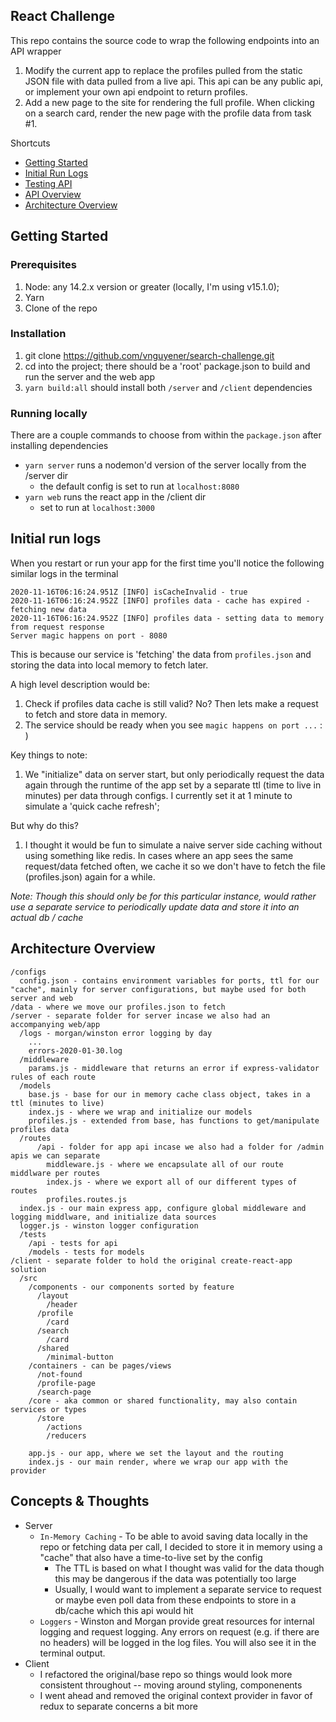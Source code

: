 
## React Challenge
 
This repo contains the source code to wrap the following endpoints into an API wrapper

1. Modify the current app to replace the profiles pulled from the static JSON file with data pulled from a live api. This api can be any public api, or implement your own api endpoint to return profiles.
2. Add a new page to the site for rendering the full profile. When clicking on a search card, render the new page with the profile data from task #1.

Shortcuts

* [Getting Started](#getting-started)
* [Initial Run Logs](#initial-run-logs)
* [Testing API](#testing-api)
* [API Overview](#api-overview)
* [Architecture Overview](#architecture-overview)

## Getting Started 

### Prerequisites
1. Node: any 14.2.x version or greater (locally, I'm using v15.1.0);
2. Yarn
3. Clone of the repo

### Installation

1. git clone https://github.com/vnguyener/search-challenge.git
2. cd into the project; there should be a 'root' package.json to build and run the server and the web app
3. `yarn build:all` should install both `/server` and `/client` dependencies

### Running locally

There are a couple commands to choose from within the `package.json` after installing dependencies
* `yarn server` runs a nodemon'd version of the server locally from the /server dir
  * the default config is set to run at `localhost:8080`
* `yarn web` runs the react app in the /client dir
  * set to run at `localhost:3000`


## Initial run logs

When you restart or run your app for the first time you'll notice the following similar logs in the terminal

```
2020-11-16T06:16:24.951Z [INFO] isCacheInvalid - true
2020-11-16T06:16:24.952Z [INFO] profiles data - cache has expired - fetching new data
2020-11-16T06:16:24.952Z [INFO] profiles data - setting data to memory from request response
Server magic happens on port - 8080
```
This is because our service is 'fetching' the data from `profiles.json` and storing the data into local memory to fetch later.

A high level description would be:

1. Check if profiles data cache is still valid? No? Then lets make a request to fetch and store data in memory.
2. The service should be ready when you see `magic happens on port ...` : )

Key things to note:

1. We "initialize" data on server start, but only periodically request the data again through the runtime of the app set by a separate ttl (time to live in minutes) per data through configs. I currently set it at 1 minute to simulate a 'quick cache refresh';

But why do this?

1. I thought it would be fun to simulate a naive server side caching without using something like redis. In cases where an app sees the same request/data fetched often, we cache it so we don't have to fetch the file (profiles.json) again for a while.

_Note: Though this should only be for this particular instance, would rather use a separate service to periodically update data and store it into an actual db / cache_


## Architecture Overview

```
/configs
  config.json - contains environment variables for ports, ttl for our "cache", mainly for server configurations, but maybe used for both server and web
/data - where we move our profiles.json to fetch
/server - separate folder for server incase we also had an accompanying web/app
  /logs - morgan/winston error logging by day
    ...
    errors-2020-01-30.log
  /middleware
    params.js - middleware that returns an error if express-validator rules of each route
  /models
    base.js - base for our in memory cache class object, takes in a ttl (minutes to live)
    index.js - where we wrap and initialize our models
    profiles.js - extended from base, has functions to get/manipulate profiles data
  /routes
      /api - folder for app api incase we also had a folder for /admin apis we can separate
        middleware.js - where we encapsulate all of our route middlware per routes
        index.js - where we export all of our different types of routes
        profiles.routes.js
  index.js - our main express app, configure global middleware and logging middlware, and initialize data sources
  logger.js - winston logger configuration
  /tests
    /api - tests for api
    /models - tests for models
/client - separate folder to hold the original create-react-app solution
  /src
    /components - our components sorted by feature
      /layout
        /header
      /profile
        /card
      /search
        /card
      /shared
        /minimal-button
    /containers - can be pages/views
      /not-found
      /profile-page
      /search-page
    /core - aka common or shared functionality, may also contain services or types
      /store
        /actions
        /reducers

    app.js - our app, where we set the layout and the routing
    index.js - our main render, where we wrap our app with the provider 

```

## Concepts & Thoughts

* Server
  * `In-Memory Caching` - To be able to avoid saving data locally in the repo or fetching data per call, I decided to store it in memory using a "cache" that also have a time-to-live set by the config
    * The TTL is based on what I thought was valid for the data though this may be dangerous if the data was potentially too large
    * Usually, I would want to implement a separate service to request or maybe even poll data from these endpoints to store in a db/cache which this api would hit
  * `Loggers` - Winston and Morgan provide great resources for internal logging and request logging. Any errors on request (e.g. if there are no headers) will be logged in the log files. You will also see it in the terminal output.
* Client
  * I refactored the original/base repo so things would look more consistent throughout -- moving around styling, componenents
  * I went ahead and removed the original context provider in favor of redux to separate concerns a bit more
